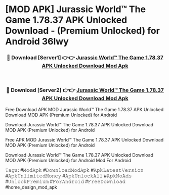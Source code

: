 # [MOD APK] Jurassic World™ The Game 1.78.37 APK Unlocked Download - (Premium Unlocked) for Android 36lwy



<div align="center">
<h3>🔴 Download [Server1] 👉👉 <a href="https://momento.my/?title=Jurassic_World™_The_Game_1.78.37_APK_Unlocked_Download">Jurassic World™ The Game 1.78.37 APK Unlocked Download Mod Apk</a></h3><br>

<h3>🔴 Download [Server2] 👉👉 <a href="https://momento.my/?title=Jurassic_World™_The_Game_1.78.37_APK_Unlocked_Download">Jurassic World™ The Game 1.78.37 APK Unlocked Download Mod Apk</a></h3>
</div>



Free Download APK MOD Jurassic World™ The Game 1.78.37 APK Unlocked Download MOD APK (Premium Unlocked) for Android

Download Jurassic World™ The Game 1.78.37 APK Unlocked Download MOD APK (Premium Unlocked) for Android

Free APK MOD Jurassic World™ The Game 1.78.37 APK Unlocked Download MOD APK (Premium Unlocked) for Android

Download Jurassic World™ The Game 1.78.37 APK Unlocked Download MOD APK (Premium Unlocked) for Android Mod For Android

𝚃𝚊𝚐𝚜: #𝙼𝚘𝚍𝙰𝚙𝚔 #𝙳𝚘𝚠𝚗𝚕𝚘𝚊𝚍𝙼𝚘𝚍𝙰𝚙𝚔 #𝙰𝚙𝚔𝙻𝚊𝚝𝚎𝚜𝚝𝚅𝚎𝚛𝚜𝚒𝚘𝚗 #𝙰𝚙𝚔𝚄𝚗𝚕𝚒𝚖𝚒𝚝𝚎𝚍𝙼𝚘𝚗𝚎𝚢 #𝙰𝚙𝚔𝚄𝚗𝚕𝚘𝚌𝚔𝙰𝚕𝚕 #𝙰𝚙𝚔𝙽𝚘𝙰𝚍𝚜 #𝚄𝚗𝚕𝚘𝚌𝚔𝙿𝚛𝚎𝚖𝚒𝚞𝚖 #𝙵𝚘𝚛𝙰𝚗𝚍𝚛𝚘𝚒𝚍 #𝙵𝚛𝚎𝚎𝙳𝚘𝚠𝚗𝚕𝚘𝚊𝚍 #home_design_mod_apk
